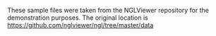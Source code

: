These sample files were taken from the NGLViewer repository for the demonstration purposes. The original location is https://github.com/nglviewer/ngl/tree/master/data